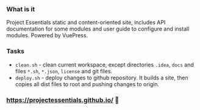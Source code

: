 ### What is it

Project Essentials static and content-oriented site, includes API documentation for some modules and user guide to configure and install modules. Powered by VuePress.

### Tasks

- `clean.sh` - clean current workspace, except directories `.idea`, `docs` and files `*.sh`, `*.json`, `license` and git files.
- `deploy.sh` - deploy changes to github repository. It builds a site, then copies all dist files to root and pushing changes to origin.

### https://projectessentials.github.io/ 💖

